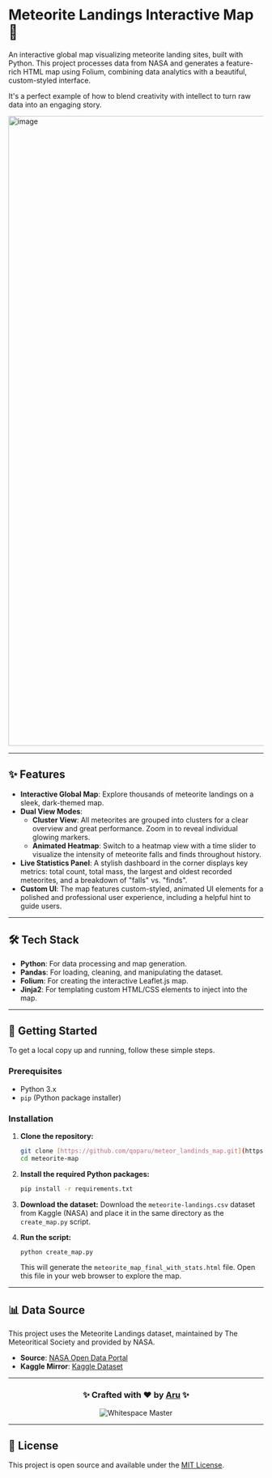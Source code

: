 # Meteorite Landings Interactive Map 🌠

An interactive global map visualizing meteorite landing sites, built with Python. This project processes data from NASA and generates a feature-rich HTML map using Folium, combining data analytics with a beautiful, custom-styled interface.

It's a perfect example of how to blend creativity with intellect to turn raw data into an engaging story.

<img width="2559" height="1245" alt="image" src="https://github.com/user-attachments/assets/19b46dbf-9851-4bf9-a4a7-d7a4deb97bdb" />


---

## ✨ Features

- **Interactive Global Map**: Explore thousands of meteorite landings on a sleek, dark-themed map.
- **Dual View Modes**:
    - **Cluster View**: All meteorites are grouped into clusters for a clear overview and great performance. Zoom in to reveal individual glowing markers.
    - **Animated Heatmap**: Switch to a heatmap view with a time slider to visualize the intensity of meteorite falls and finds throughout history.
- **Live Statistics Panel**: A stylish dashboard in the corner displays key metrics: total count, total mass, the largest and oldest recorded meteorites, and a breakdown of "falls" vs. "finds".
- **Custom UI**: The map features custom-styled, animated UI elements for a polished and professional user experience, including a helpful hint to guide users.

---

## 🛠️ Tech Stack

- **Python**: For data processing and map generation.
- **Pandas**: For loading, cleaning, and manipulating the dataset.
- **Folium**: For creating the interactive Leaflet.js map.
- **Jinja2**: For templating custom HTML/CSS elements to inject into the map.

---

## 🚀 Getting Started

To get a local copy up and running, follow these simple steps.

### Prerequisites

- Python 3.x
- `pip` (Python package installer)

### Installation

1.  **Clone the repository:**
    ```bash
    git clone [https://github.com/qoparu/meteor_landinds_map.git](https://github.com/qoparu/meteor_landinds_map.git)
    cd meteorite-map
    ```

2.  **Install the required Python packages:**
    ```bash
    pip install -r requirements.txt
    ```

3.  **Download the dataset:**
    Download the `meteorite-landings.csv` dataset from Kaggle (NASA) and place it in the same directory as the `create_map.py` script.

4.  **Run the script:**
    ```bash
    python create_map.py
    ```
    This will generate the `meteorite_map_final_with_stats.html` file. Open this file in your web browser to explore the map.

---

## 📊 Data Source

This project uses the Meteorite Landings dataset, maintained by The Meteoritical Society and provided by NASA.

-   **Source**: [NASA Open Data Portal](https://data.nasa.gov/Space-Science/Meteorite-Landings/gh4g-9sfh)
-   **Kaggle Mirror**: [Kaggle Dataset](https://www.kaggle.com/datasets/nasa/meteorite-landings)

---

<div align="center">
  <h3>✨ Crafted with ❤️ by <a href="https://github.com/qoparu">Aru</a> ✨</h3>
  <img src="https://img.shields.io/badge/Whitespace-Master-blue?logo=python&logoColor=white" alt="Whitespace Master">
</div>

---

## 📄 License

This project is open source and available under the [MIT License](LICENSE).
